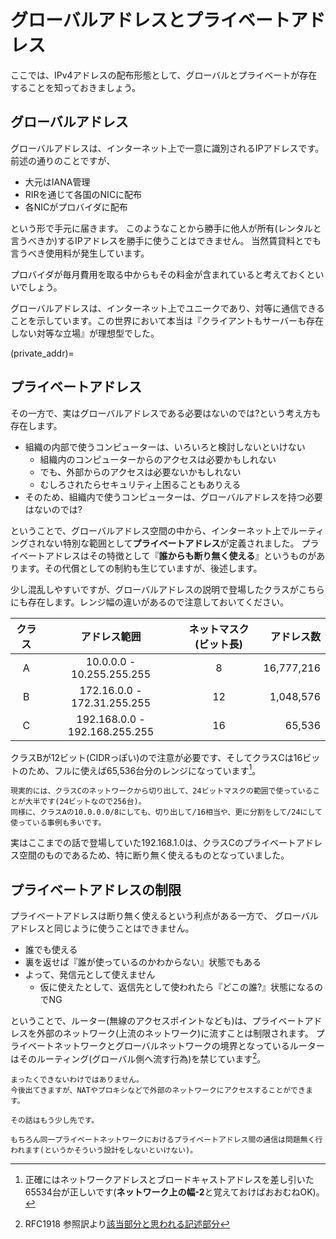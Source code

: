 # グローバルアドレスとプライベートアドレス

ここでは、IPv4アドレスの配布形態として、グローバルとプライベートが存在することを知っておきましょう。

## グローバルアドレス

グローバルアドレスは、インターネット上で一意に識別されるIPアドレスです。
前述の通りのことですが、

- 大元はIANA管理
- RIRを通じて各国のNICに配布
- 各NICがプロバイダに配布

という形で手元に届きます。
このようなことから勝手に他人が所有(レンタルと言うべきか)するIPアドレスを勝手に使うことはできません。
当然賃貸料とでも言うべき使用料が発生しています。

プロバイダが毎月費用を取る中からもその料金が含まれていると考えておくといいでしょう。

グローバルアドレスは、インターネット上でユニークであり、対等に通信できることを示しています。この世界において本当は『クライアントもサーバーも存在しない対等な立場』が理想型でした。

(private_addr)=
## プライベートアドレス

その一方で、実はグローバルアドレスである必要はないのでは?という考え方も存在します。

- 組織の内部で使うコンピューターは、いろいろと検討しないといけない
  - 組織内のコンピューターからのアクセスは必要かもしれない
  - でも、外部からのアクセスは必要ないかもしれない
  - むしろされたらセキュリティ上困ることもありえる
- そのため、組織内で使うコンピューターは、グローバルアドレスを持つ必要はないのでは?

ということで、グローバルアドレス空間の中から、インターネット上でルーティングされない特別な範囲として**プライベートアドレス**が定義されました。
プライベートアドレスはその特徴として『**誰からも断り無く使える**』というものがあります。その代償としての制約も生じていますが、後述します。

少し混乱しやすいですが、グローバルアドレスの説明で登場したクラスがこちらにも存在します。レンジ幅の違いがあるので注意しておいてください。

| クラス | アドレス範囲 | ネットマスク(ビット長) | アドレス数      |
|:------:|:-----------------------------:|:----------------:|---------------:|
| A      | 10.0.0.0 - 10.255.255.255     | 8                |     16,777,216 |
| B      | 172.16.0.0 - 172.31.255.255   | 12               |      1,048,576 |
| C      | 192.168.0.0 - 192.168.255.255 | 16               |         65,536 |

クラスBが12ビット(CIDRっぽい)ので注意が必要です、そしてクラスCは16ビットのため、フルに使えば65,536台分のレンジになっています[^1]。

[^1]: 正確にはネットワークアドレスとブロードキャストアドレスを差し引いた65534台が正しいです(**ネットワーク上の幅-2**と覚えておけばおおむねOK)。

```{note}
現実的には、クラスCのネットワークから切り出して、24ビットマスクの範囲で使っていることが大半です(24ビットなので256台)。
同様に、クラスAの10.0.0.0/8にしても、切り出して/16相当や、更に分割をして/24にして使っている事例も多いです。
```

実はここまでの話で登場していた192.168.1.0は、クラスCのプライベートアドレス空間のものであるため、特に断り無く使えるものとなっていました。

## プライベートアドレスの制限

プライベートアドレスは断り無く使えるという利点がある一方で、
グローバルアドレスと同じように使うことはできません。

- 誰でも使える
- 裏を返せば『誰が使っているのかわからない』状態でもある
- よって、発信元として使えません
    - 仮に使えたとして、返信先として使われたら『どこの誰?』状態になるのでNG

ということで、ルーター(無線のアクセスポイントなども)は、プライベートアドレスを外部のネットワーク(上流のネットワーク)に流すことは制限されます。
プライベートネットワークとグローバルネットワークの境界となっているルーターはそのルーティング(グローバル側へ流す行為)を禁じています[^2]。

```{note}
まったくできないわけではありません。
今後出てきますが、NATやプロキシなどで外部のネットワークにアクセスすることができます。

その話はもう少し先です。
```

```{note}
もちろん同一プライベートネットワークにおけるプライベートアドレス間の通信は問題無く行われます(というかそういう設計をしないといけない)。
```

[^2]: RFC1918 参照訳より[該当部分と思われる記述部分](https://arc.net/l/quote/ppnborvh)
